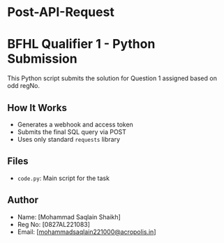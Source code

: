 # Post-API-Request

# BFHL Qualifier 1 - Python Submission

This Python script submits the solution for Question 1 assigned based on odd regNo.

## How It Works

- Generates a webhook and access token
- Submits the final SQL query via POST
- Uses only standard `requests` library

## Files

- `code.py`: Main script for the task

## Author

- Name: [Mohammad Saqlain Shaikh]
- Reg No: [0827AL221083]
- Email: [mohammadsaqlain221000@acropolis.in]

